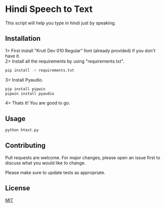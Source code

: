 # Hindi Speech to Text

This script will help you type in hindi just by speaking.

## Installation

1> First install "Kruti Dev 010 Regular" font (already provided) if you don't have it.  
2> Install all the requirements by using "requirements.txt".

```bash
pip install -r requirements.txt
```
3> Install Pyaudio.

```bash
pip install pipwin
pipwin install pyaudio
```
4> Thats it! You are good to go.

## Usage

```python
python htext.py
```

## Contributing
Pull requests are welcome. For major changes, please open an issue first to discuss what you would like to change.

Please make sure to update tests as appropriate.

## License
[MIT](https://choosealicense.com/licenses/mit/)

